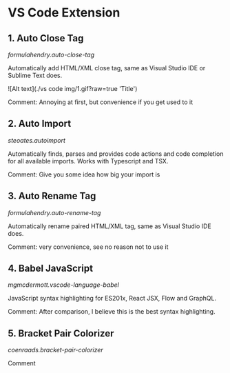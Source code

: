 # VS Code Extension

## 1. Auto Close Tag

_formulahendry.auto-close-tag_

Automatically add HTML/XML close tag, same as Visual Studio IDE or Sublime Text does.

![Alt text](./vs code img/1.gif?raw=true 'Title')

Comment: Annoying at first, but convenience if you get used to it

## 2. Auto Import

_steoates.autoimport_

Automatically finds, parses and provides code actions and code completion for all available imports. Works with Typescript and TSX.

Comment: Give you some idea how big your import is

## 3. Auto Rename Tag

_formulahendry.auto-rename-tag_

Automatically rename paired HTML/XML tag, same as Visual Studio IDE does.

Comment: very convenience, see no reason not to use it

## 4. Babel JavaScript

_mgmcdermott.vscode-language-babel_

JavaScript syntax highlighting for ES201x, React JSX, Flow and GraphQL.

Comment: After comparison, I believe this is the best syntax highlighting.

## 5. Bracket Pair Colorizer

_coenraads.bracket-pair-colorizer_

Comment
